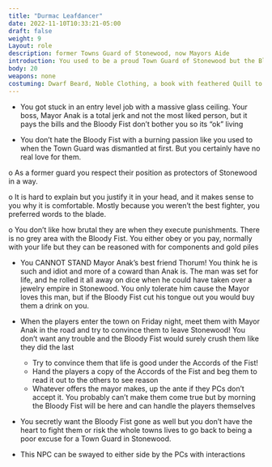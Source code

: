 ```yaml
---
title: "Durmac Leafdancer"
date: 2022-11-10T10:33:21-05:00
draft: false
weight: 9
Layout: role
description: former Towns Guard of Stonewood, now Mayors Aide
introduction: You used to be a proud Town Guard of Stonewood but the Bloody Fist stripped you of your job! You were a Dwarf of common birth, but your deeds earned you a place on the guard. You never were the best in a fight, but your skills with words earned you respect among your comrades. Mayor Anak felt awful your job was erased by the Bloody Fist via the Accords, so as compensation he made you his personal aide to the Town of Stonewood which you have conflicted views on but its better than being broke.
body: 20
weapons: none
costuming: Dwarf Beard, Noble Clothing, a book with feathered Quill to take notes, a sash worn over your shoulder and across your body, Eyepatch or fabric over one eye to show it is gone, copy of the Accords of the Fist
---
```


- You got stuck in an entry level job with a massive glass ceiling. Your boss, Mayor Anak is a total jerk and not the most liked person, but it pays the bills and the Bloody Fist don’t bother you so its “ok” living

- You don’t hate the Bloody Fist with a burning passion like you used to when the Town Guard was dismantled at first. But you certainly have no real love for them.

o  As a former guard you respect their position as protectors of Stonewood in a way.

o  It is hard to explain but you justify it in your head, and it makes sense to you why it is comfortable. Mostly because you weren’t the best fighter, you preferred words to the blade.

o  You don’t like how brutal they are when they execute punishments. There is no grey area with the Bloody Fist. You either obey or you pay, normally with your life but they can be reasoned with for components and gold piles

- You CANNOT STAND Mayor Anak’s best friend Thorum! You think he is such and idiot and more of a coward than Anak is. The man was set for life, and he rolled it all away on dice when he could have taken over a jewelry empire in Stonewood. You only tolerate him cause the Mayor loves this man, but if the Bloody Fist cut his tongue out you would buy them a drink on you.

- When the players enter the town on Friday night, meet them with Mayor Anak in the road and try to convince them to leave Stonewood! You don’t want any trouble and the Bloody Fist would surely crush them like they did the last 
  - Try to convince them that life is good under the Accords of the Fist!
  - Hand the players a copy of the Accords of the Fist and beg them to read it out to the others to see reason
  - Whatever offers the mayor makes, up the ante if they PCs don’t accept it. You probably can’t make them come true but by morning the Bloody Fist will be here and can handle the players themselves


- You secretly want the Bloody Fist gone as well but you don’t have the heart to fight them or risk the whole towns lives to go back to being a poor excuse for a Town Guard in Stonewood.

- This NPC can be swayed to either side by the PCs with interactions

